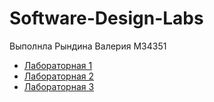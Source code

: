 # Software-Design-Labs

Выполнла Рындина Валерия M34351

* [Лабораторная 1](lab1)
* [Лабораторная 2](lab2)
* [Лабораторная 3](lab3)